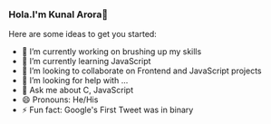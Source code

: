 ###  Hola.I'm Kunal Arora👋


Here are some ideas to get you started:

- 🔭 I’m currently working on  brushing up my skills
- 🌱 I’m currently learning  JavaScript
- 👯 I’m looking to collaborate on  Frontend and JavaScript projects
- 🤔 I’m looking for help with ...
- 💬 Ask me about C, JavaScript
- 😄 Pronouns: He/His
- ⚡ Fun fact: Google's First Tweet was in binary

